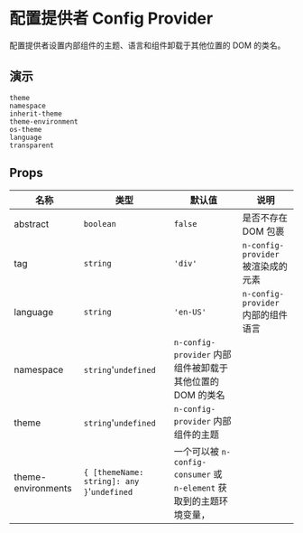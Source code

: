# 配置提供者 Config Provider
配置提供者设置内部组件的主题、语言和组件卸载于其他位置的 DOM 的类名。
## 演示
```demo
theme
namespace
inherit-theme
theme-environment
os-theme
language
transparent
```
## Props
|名称|类型|默认值|说明|
|-|-|-|-|
|abstract|`boolean`|`false`|是否不存在 DOM 包裹|
|tag|`string`|`'div'`|`n-config-provider` 被渲染成的元素|
|language|`string`|`'en-US'`|`n-config-provider` 内部的组件语言|
|namespace|`string`'`undefined`|`n-config-provider` 内部组件被卸载于其他位置的 DOM 的类名|
|theme|`string`'`undefined`|`n-config-provider` 内部组件的主题|
|theme-environments|`{ [themeName: string]: any }`'`undefined`|一个可以被 `n-config-consumer` 或 `n-element` 获取到的主题环境变量，|

